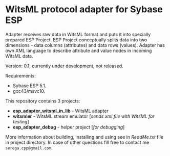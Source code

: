 WitsML protocol adapter for Sybase ESP
======================================

Adapter receives raw data in WitsML format and puts it into specially prepared ESP Project. ESP Project conceptually splits data into two dimensions - data columns (attributes) and data rows (values). Adapter has own XML language to describe attribute and value nodes in incoming WitsML data.

Version: 0.1, currently under development, not released.

Requirements:

-   Sybase ESP 5.1.
-   gcc43/msvc10.
 
This repository contains 3 projects:

+  **esp_adapter_witsml_in_lib** - WitsML adapter
+  **witsmler** - WitsML stream emulator [*sends xml file with WitsML for testing*]
+  **esp_adapter_debug** - helper project [*for debugging*]

More information about building, installing and using see in *ReadMe.txt* file in project directory. In case of other questions fill free to contact me `serega.cpp@gmail.com`.